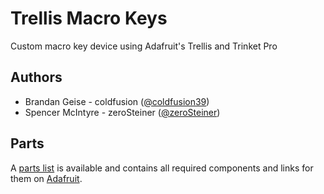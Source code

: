 # Trellis Macro Keys
Custom macro key device using Adafruit's Trellis and Trinket Pro

## Authors

 - Brandan Geise - coldfusion ([@coldfusion39])
 - Spencer McIntyre - zeroSteiner ([@zeroSteiner])

## Parts

A [parts list] is available and contains all required components and links for
them on [Adafruit].

[@coldfusion39]: https://twitter.com/coldfusion39
[@zeroSteiner]: https://twitter.com/zeroSteiner
[Adafruit]: http://www.adafruit.com/
[parts list]: https://github.com/zeroSteiner/trellis-macro-keys/blob/master/parts_list.md
